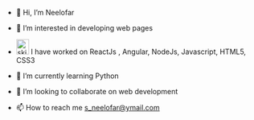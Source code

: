 - 👋 Hi, I’m Neelofar

- 👀 I’m interested in developing web pages
- <img src="https://octodex.github.com/images/femalecodertocat.png" width="25" height="30" title="skills"> I have worked on ReactJs , Angular, NodeJs, Javascript, HTML5, CSS3
- 🌱 I’m currently learning Python
- 💞️ I’m looking to collaborate on web development
- 📫 How to reach me s_neelofar@ymail.com



<!---
lotus-2601/lotus-2601 is a ✨ special ✨ repository because its `README.md` (this file) appears on your GitHub profile.
You can click the Preview link to take a look at your changes.
--->
